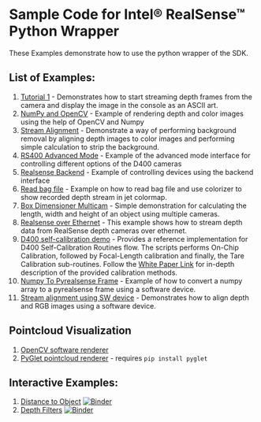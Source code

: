 # Sample Code for Intel® RealSense™ Python Wrapper

These Examples demonstrate how to use the python wrapper of the SDK.

## List of Examples:

1. [Tutorial 1](./python-tutorial-1-depth.py) - Demonstrates how to start streaming depth frames from the camera and display the image in the console as an ASCII art.
2. [NumPy and OpenCV](./opencv_viewer_example.py) - Example of rendering depth and color images using the help of OpenCV and Numpy
3. [Stream Alignment](./align-depth2color.py) - Demonstrate a way of performing background removal by aligning depth images to color images and performing simple calculation to strip the background.
4. [RS400 Advanced Mode](./python-rs400-advanced-mode-example.py) - Example of the advanced mode interface for controlling different options of the D400 cameras
5. [Realsense Backend](./pybackend_example_1_general.py) - Example of controlling devices using the backend interface
6. [Read bag file](./read_bag_example.py) - Example on how to read bag file and use colorizer to show recorded depth stream in jet colormap.
7. [Box Dimensioner Multicam](./box_dimensioner_multicam/box_dimensioner_multicam_demo.py) - Simple demonstration for calculating the length, width and height of an object using multiple cameras.
8. [Realsense over Ethernet](./ethernet_client_server/README.md) - This example shows how to stream depth data from RealSense depth cameras over ethernet.
9. [D400 self-calibration demo](./depth_auto_calibration_example.py) - Provides a reference implementation for D400 Self-Calibration Routines flow. The scripts performs On-Chip Calibration, followed by Focal-Length calibration and finally, the Tare Calibration sub-routines. Follow the [White Paper Link](https://dev.intelrealsense.com/docs/self-calibration-for-depth-cameras) for in-depth description of the provided calibration methods.
10. [Numpy To Pyrealsense Frame](./numpy_to_pyrealsense_frame.py) - Example of how to convert a numpy array to a pyrealsense frame using a software device.
11. [Stream alignment using SW device](./align-with-software-device.py) - Demonstrates how to align depth and RGB images using a software device.
## Pointcloud Visualization

1. [OpenCV software renderer](https://github.com/IntelRealSense/librealsense/blob/development/wrappers/python/examples/opencv_pointcloud_viewer.py)
2. [PyGlet pointcloud renderer](https://github.com/IntelRealSense/librealsense/blob/development/wrappers/python/examples/pyglet_pointcloud_viewer.py) - requires `pip install pyglet`

## Interactive Examples:

1. [Distance to Object](https://github.com/IntelRealSense/librealsense/blob/jupyter/notebooks/distance_to_object.ipynb) [![Binder](https://mybinder.org/badge.svg)](https://mybinder.org/v2/gh/IntelRealSense/librealsense/jupyter?filepath=notebooks/distance_to_object.ipynb)
2. [Depth Filters](https://github.com/IntelRealSense/librealsense/blob/jupyter/notebooks/depth_filters.ipynb) [![Binder](https://mybinder.org/badge.svg)](https://mybinder.org/v2/gh/IntelRealSense/librealsense/jupyter?filepath=notebooks/depth_filters.ipynb)
